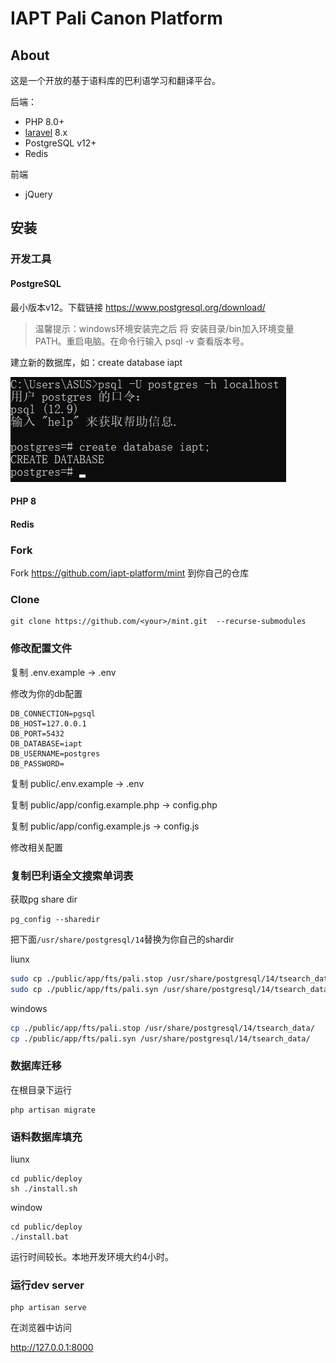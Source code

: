 # IAPT Pali Canon Platform

## About

这是一个开放的基于语料库的巴利语学习和翻译平台。

后端：
- PHP 8.0+
- [laravel](https://laravel.com/docs) 8.x
- PostgreSQL v12+
- Redis

前端
- jQuery



## 安装

### 开发工具

#### PostgreSQL

最小版本v12。下载链接
https://www.postgresql.org/download/

>温馨提示：windows环境安装完之后 将 安装目录/bin加入环境变量 PATH。重启电脑。在命令行输入 psql -v 查看版本号。

建立新的数据库，如：create database iapt

![createdb](public/documents/imgs/createdb.jpg)

#### PHP 8

#### Redis

### Fork

Fork https://github.com/iapt-platform/mint 到你自己的仓库

### Clone

```
git clone https://github.com/<your>/mint.git  --recurse-submodules

```
### 修改配置文件

复制 .env.example -> .env

修改为你的db配置
```
DB_CONNECTION=pgsql
DB_HOST=127.0.0.1
DB_PORT=5432
DB_DATABASE=iapt
DB_USERNAME=postgres
DB_PASSWORD=
```

复制 public/.env.example -> .env

复制 public/app/config.example.php -> config.php

复制 public/app/config.example.js -> config.js

修改相关配置

### 复制巴利语全文搜索单词表

获取pg share dir

```
pg_config --sharedir
```

把下面`/usr/share/postgresql/14`替换为你自己的shardir

liunx
```bash
sudo cp ./public/app/fts/pali.stop /usr/share/postgresql/14/tsearch_data/
sudo cp ./public/app/fts/pali.syn /usr/share/postgresql/14/tsearch_data/
```
windows
```bash
cp ./public/app/fts/pali.stop /usr/share/postgresql/14/tsearch_data/
cp ./public/app/fts/pali.syn /usr/share/postgresql/14/tsearch_data/
```
### 数据库迁移

在根目录下运行

```
php artisan migrate
```

### 语料数据库填充

liunx
```
cd public/deploy
sh ./install.sh
```

window
```
cd public/deploy
./install.bat
```
运行时间较长。本地开发环境大约4小时。


### 运行dev server

```
php artisan serve
```

在浏览器中访问

http://127.0.0.1:8000
